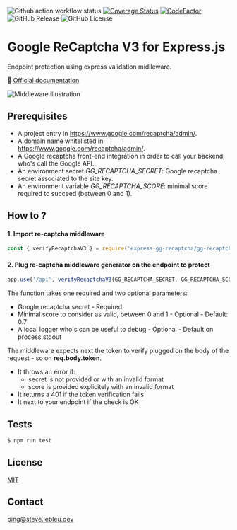 ![Github action workflow status](https://github.com/steve-lebleu/express-gg-recaptcha/actions/workflows/build.yml/badge.svg?branch=main)
[![Coverage Status](https://coveralls.io/repos/github/steve-lebleu/express-gg-recaptcha/badge.svg?branch=main)](https://coveralls.io/github/steve-lebleu/express-gg-recaptcha?branch=main)
[![CodeFactor](https://www.codefactor.io/repository/github/steve-lebleu/express-gg-recaptcha/badge?s=315e10425bc4c886cbc067d1ff2faa767e0cd04d)](https://www.codefactor.io/repository/github/steve-lebleu/express-gg-recaptcha)
![GitHub Release](https://img.shields.io/github/v/release/steve-lebleu/express-gg-recaptcha?logo=Github)
![GitHub License](https://img.shields.io/github/license/steve-lebleu/express-gg-recaptcha)

# Google ReCaptcha V3 for Express.js

Endpoint protection using express validation midlleware.

:link: [Official documentation](https://developers.google.com/recaptcha/docs/verify)

![Middleware illustration](https://cdn.konfer.be/images/packages/express-gg-recaptcha-middleware.png)

## Prerequisites

- A project entry in https://www.google.com/recaptcha/admin/.
- A domain name whitelisted in https://www.google.com/recaptcha/admin/. 
- A Google recaptcha front-end integration in order to call your backend, who's call the Google API.
- An environment secret *GG_RECAPTCHA_SECRET*: Google recaptcha secret associated to the site key.
- An environment variable *GG_RECAPTCHA_SCORE*: minimal score required to succeed (between 0 and 1).
  
## How to ?

#### 1. Import re-captcha middleware

```javascript
const { verifyRecaptchaV3 } = require('express-gg-recaptcha/gg-recaptcha.middleware');
```

#### 2. Plug re-captcha middleware generator on the endpoint to protect

```javascript
app.use('/api', verifyRecaptchaV3(GG_RECAPTCHA_SECRET, GG_RECAPTCHA_SCORE, logger), controllerAction);
```

The function takes one required and two optional parameters:

- Google recaptcha secret - Required
- Minimal score to consider as valid, between 0 and 1 - Optional - Default: 0.7
- A local logger who's can be useful to debug - Optional - Default on process.stdout

The middleware expects next the token to verify plugged on the body of the request - so on **req.body.token**.

- It throws an error if:
  - secret is not provided or with an invalid format
  - score is provided explicitely with an invalid format
- It returns a 401 if the token verification fails
- It next to your endpoint if the check is OK

## Tests

```javascript
$ npm run test
```

## License

[MIT](LICENCE)

## Contact

ping@steve.lebleu.dev